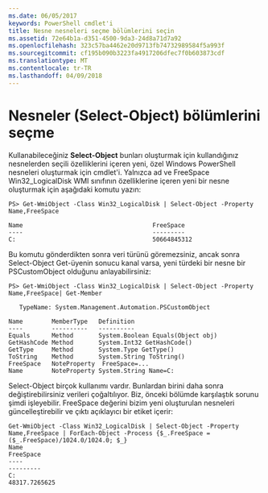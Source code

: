```yaml
---
ms.date: 06/05/2017
keywords: PowerShell cmdlet'i
title: Nesne nesneleri seçme bölümlerini seçin
ms.assetid: 72e64b1a-d351-4500-9da3-24d8a71d7a92
ms.openlocfilehash: 323c57ba4462e20d9713fb74732989584f5a993f
ms.sourcegitcommit: cf195b090b3223fa4917206dfec7f0b603873cdf
ms.translationtype: MT
ms.contentlocale: tr-TR
ms.lasthandoff: 04/09/2018
---
```

# <a name="selecting-parts-of-objects-select-object"></a>Nesneler (Select-Object) bölümlerini seçme

Kullanabileceğiniz **Select-Object** bunları oluşturmak için kullandığınız nesnelerden seçili özelliklerini içeren yeni, özel Windows PowerShell nesneleri oluşturmak için cmdlet'i. Yalnızca ad ve FreeSpace Win32_LogicalDisk WMI sınıfının özelliklerine içeren yeni bir nesne oluşturmak için aşağıdaki komutu yazın:

```
PS> Get-WmiObject -Class Win32_LogicalDisk | Select-Object -Property Name,FreeSpace

Name                                    FreeSpace
----                                    ---------
C:                                      50664845312
```

Bu komutu gönderdikten sonra veri türünü göremezsiniz, ancak sonra Select-Object Get-üyenin sonucu kanal varsa, yeni türdeki bir nesne bir PSCustomObject olduğunu anlayabilirsiniz:

```
PS> Get-WmiObject -Class Win32_LogicalDisk | Select-Object -Property Name,FreeSpace| Get-Member

   TypeName: System.Management.Automation.PSCustomObject

Name        MemberType   Definition
----        ----------   ----------
Equals      Method       System.Boolean Equals(Object obj)
GetHashCode Method       System.Int32 GetHashCode()
GetType     Method       System.Type GetType()
ToString    Method       System.String ToString()
FreeSpace   NoteProperty  FreeSpace=...
Name        NoteProperty System.String Name=C:
```

Select-Object birçok kullanımı vardır. Bunlardan birini daha sonra değiştirebilirsiniz verileri çoğaltılıyor. Biz, önceki bölümde karşılaştık sorunu şimdi işleyebilir. FreeSpace değerini bizim yeni oluşturulan nesneleri güncelleştirebilir ve çıktı açıklayıcı bir etiket içerir:

```
Get-WmiObject -Class Win32_LogicalDisk | Select-Object -Property Name,FreeSpace | ForEach-Object -Process {$_.FreeSpace = ($_.FreeSpace)/1024.0/1024.0; $_}
Name                                                                  FreeSpace
----                                                                  ---------
C:                                                                48317.7265625
```